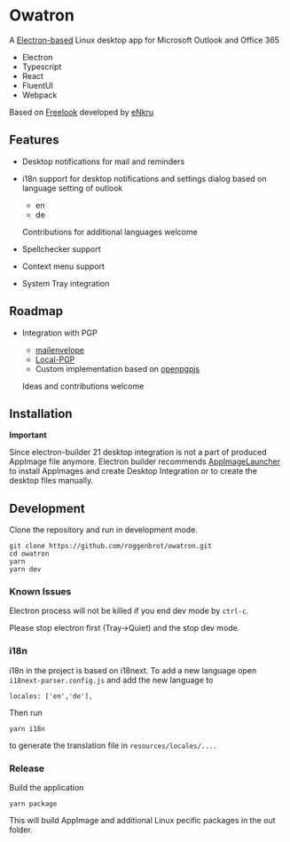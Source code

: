 

# Owatron

A [Electron-based](https://www.electronjs.org/) Linux desktop app for Microsoft Outlook and Office 365


* Electron
* Typescript
* React
* FluentUI
* Webpack

Based on [Freelook](https://github.com/eNkru/freelook) developed by [eNkru](https://github.com/eNkru)

## Features

* Desktop notifications for mail and reminders 
* i18n support for desktop notifications and settings dialog based on language setting of outlook
    * en
    * de
    
    Contributions for additional languages welcome 
* Spellchecker support
* Context menu support
* System Tray integration

## Roadmap

* Integration with PGP 
    * [mailenvelope](https://github.com/mailvelope/mailvelope)
    * [Local-PGP](https://github.com/x0th/Local-PGP)
    * Custom implementation based on [openpgpjs](https://openpgpjs.org/) 
    
    Ideas and contributions welcome


## Installation


**Important**

Since electron-builder 21 desktop integration is not a part of produced AppImage file anymore. Electron builder recommends [AppImageLauncher](https://github.com/TheAssassin/AppImageLauncher) to install AppImages and create Desktop Integration or to create the desktop files manually.

## Development
Clone the repository and run in development mode.
```
git clone https://github.com/roggenbrot/owatron.git
cd owatron
yarn
yarn dev
```

### Known Issues

Electron process will not be killed if you end dev mode by `ctrl-c`.

Please stop electron first (Tray->Quiet) and the stop dev mode.

### i18n

i18n in the project is based on i18next. To add a new language open
`i18next-parser.config.js` and add the new language to 

```
locales: ['en','de'],
```

Then run

```
yarn i18n
```

to generate the translation file in `resources/locales/....`


### Release

Build the application 
```
yarn package
```
This will build AppImage and additional Linux pecific packages in the out folder.